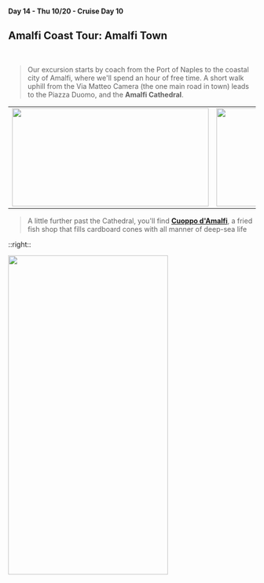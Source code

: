 #### Day 14 - Thu 10/20 - Cruise Day 10
## Amalfi Coast Tour: **Amalfi Town**

<br>

> Our excursion starts by coach from the Port of Naples to the coastal city of Amalfi, where we'll spend an hour of free time. 
> A short walk uphill from the Via Matteo Camera (the one main road in town) leads to the Piazza Duomo, and the **Amalfi Cathedral**.

|     |     |
| --- | --- |
|<img src="/amalfi-cathedral-exterior.jpg" height="200" width="400" style="margin:auto">|<img src="/amalfi-cathedral-interior.jpg" height="200" width="400" style="margin:auto">|

> A little further past the Cathedral, you'll find [**Cuoppo d'Amalfi**](https://www.yelp.com/biz/cuoppo-d-amalfi-amalfi), a fried fish shop that fills cardboard cones with all manner of deep-sea life

::right::

<img src="/amalfi-town-map.png" height="650" width="325" style="margin:auto">